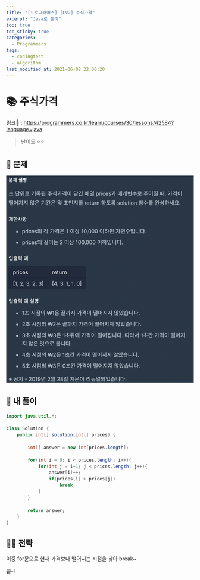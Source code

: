 ```yaml
---
title: "[프로그래머스] [LV2] 주식가격"
excerpt: "Java로 풀이"
toc: true
toc_sticky: true
categories:
  - Programmers
tags:
  - codingtest
  - algorithm
last_modified_at: 2021-06-08 22:00:20
---
```


# 📚 주식가격
  
링크📎 : <https://programmers.co.kr/learn/courses/30/lessons/42584?language=java>  
  
>난이도 ⭐️⭐️
  
## 📖 문제  
  
![이미지](/assets/images/Programmers/Lv2/prob12/12-1.png)
  
## 📝 내 풀이  
  
```java  
import java.util.*;

class Solution {
    public int[] solution(int[] prices) {

        int[] answer = new int[prices.length];
        
        for(int i = 0; i < prices.length; i++){
            for(int j = i+1; j < prices.length; j++){
                answer[i]++;
                if(prices[i] > prices[j])
                    break;
            }
        }
        
        return answer;
    }
}
```  

## 👊🏻 전략  
  
이중 for문으로 현재 가격보다 떨어지는 지점을 찾아 break~
  
끝-!
